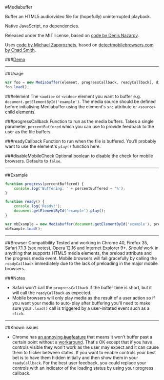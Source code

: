 #Mediabuffer

Buffer an HTML5 audio/video file for (hopefully) uninterrupted playback.

Native JavaScript, no dependencies.

Released under the MIT license, based on [code by Denis Nazarov](https://github.com/denisnazarov/canplaythrough).

Uses [code by Michael Zaporozhets](http://stackoverflow.com/a/11381730/1646470), based on [detectmobilebrowsers.com by Chad Smith](http://detectmobilebrowsers.com/).

###[Demo](http://static.simianstudios.com/mb/)

----------

##Usage
```javascript
var foo = new Mediabuffer(element, progressCallback, readyCallback[, disableMobileCheck]);
foo.load();
```

###element
The `<audio>` or `<video>` element you want to buffer e.g. `document.getElementById('example')`. The media source should be defined before initialising Mediabuffer using the element's `src` attribute or `<source>` child elements.

###progressCallback
Function to run as the media buffers. Takes a single parameter, `percentBuffered` which you can use to provide feedback to the user as the file buffers.

###readyCallback
Function to run when the file is buffered. You'll probably want to use the element's `play()` function here.

###disableMobileCheck
Optional boolean to disable the check for mobile browsers. Defaults to `false`.

----------

##Example

```javascript
function progress(percentBuffered) {
	console.log('Buffering: ' + percentBuffered + '%');
}

function ready() {
	console.log('Ready!');
	document.getElementById('example').play();
}

var mbExample = new Mediabuffer(document.getElementById('example'), progress, ready);
mbExample.load();
```

----------

##Browser Compatibility
Tested and working in Chrome 40, Firefox 35, Safari 7.1.3 (see notes), Opera 12.16 and Internet Explorer 9+. *Should* work in anything that supports HTML5 media elements, the preload attribute and the progress media event. Mobile browsers will fail gracefully by calling the `readyCallback` immediately due to the lack of preloading in the major mobile browsers.

###Notes
* Safari won't call the `progressCallback` if the buffer time is short, but it will call the `readyCallback` as expected. 
* Mobile browsers will only play media as the result of a user action so if you want your media to auto-play after buffering you'll need to make sure your `.load()` call is triggered by a user-initated event such as a `click`.

----------

##Known issues
* Chrome has [an annoying ~~bug~~feature](https://code.google.com/p/chromium/issues/detail?id=111281) that means it won't buffer past a certain point without a [workaround](https://code.google.com/p/chromium/issues/detail?id=111281#c82). That's OK except that if you have controls visible they won't work as the user may expect and it can cause them to flicker between states. If you want to enable controls your best bet is to have them hidden initially and then show them in your `readyCallback`. For the best user feedback, you could replace your controls with an indicator of the loading status by using your progress callback.
